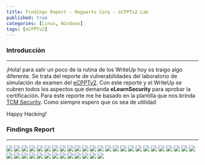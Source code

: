 ```yaml
---
title: Findings Report - Hogwarts Corp - eCPPTv2 Lab
published: true
categories: [Linux, Windows]
tags: [eCPPTv2]
---
```


### Introducción

* * *

¡Hola! para salir un poco de la rutina de los WriteUp hoy os traigo algo diferente. Se trata del reporte de vulnerabilidades del laboratorio de simulación de examen del [eCPPTv2](https://yorch82.github.io/posts/VH-eCPPTv2/). Con este reporte y el WriteUp se cubren todos los aspectos que demanda **eLearnSecurity** para aprobar la certificación. Para este reporte me he basado en la plantilla que nos brinda [TCM Security](https://github.com/hmaverickadams/TCM-Security-Sample-Pentest-Report). Como siempre espero que os sea de utilidad

Happy Hacking!

### Findings Report

* * *

<img src="/assets/Report/0001.jpg">
<img src="/assets/Report/0002.jpg">
<img src="/assets/Report/0003.jpg">
<img src="/assets/Report/0004.jpg">
<img src="/assets/Report/0005.jpg">
<img src="/assets/Report/0006.jpg">
<img src="/assets/Report/0007.jpg">
<img src="/assets/Report/0008.jpg">
<img src="/assets/Report/0009.jpg">
<img src="/assets/Report/0010.jpg">
<img src="/assets/Report/0011.jpg">
<img src="/assets/Report/0012.jpg">
<img src="/assets/Report/0013.jpg">
<img src="/assets/Report/0014.jpg">
<img src="/assets/Report/0015.jpg">
<img src="/assets/Report/0016.jpg">
<img src="/assets/Report/0017.jpg">
<img src="/assets/Report/0018.jpg">
<img src="/assets/Report/0019.jpg">
<img src="/assets/Report/0020.jpg">
<img src="/assets/Report/0021.jpg">
<img src="/assets/Report/0022.jpg">
<img src="/assets/Report/0023.jpg">
<img src="/assets/Report/0024.jpg">
<img src="/assets/Report/0025.jpg">
<img src="/assets/Report/0026.jpg">
<img src="/assets/Report/0027.jpg">
<img src="/assets/Report/0028.jpg">
<img src="/assets/Report/0029.jpg">
<img src="/assets/Report/0030.jpg">
<img src="/assets/Report/0031.jpg">
<img src="/assets/Report/0032.jpg">
<img src="/assets/Report/0033.jpg">
<img src="/assets/Report/0034.jpg">
<img src="/assets/Report/0035.jpg">
<img src="/assets/Report/0036.jpg">
<img src="/assets/Report/0037.jpg">
<img src="/assets/Report/0038.jpg">

